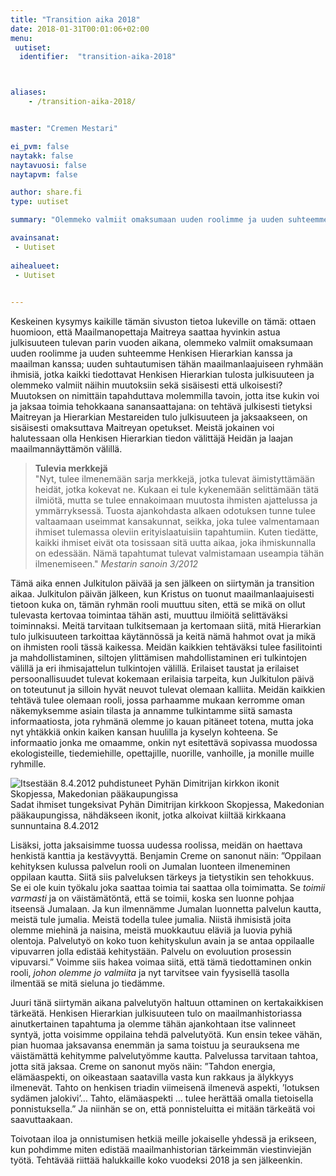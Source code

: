 ```yaml
---
title: "Transition aika 2018"
date: 2018-01-31T00:01:06+02:00
menu:
 uutiset:
  identifier:  "transition-aika-2018"



aliases:
    - /transition-aika-2018/


master: "Cremen Mestari"

ei_pvm: false
naytakk: false
naytavuosi: false
naytapvm: false

author: share.fi
type: uutiset

summary: "Olemmeko valmiit omaksumaan uuden roolimme ja uuden suhteemme Henkisen Hierarkian kanssa ja maailman kanssa; uuden suhtautumisen tähän maailmanlaajuiseen ryhmään ihmisiä, jotka kaikki tiedottavat Henkisen Hierarkian tulosta julkisuuteen ja olemmeko valmiit näihin muutoksiin sekä sisäisesti että ulkoisesti?"

avainsanat:
 - Uutiset
 
aihealueet:
 - Uutiset
 

---
```

<p>Keskeinen kysymys kaikille tämän sivuston tietoa lukeville on tämä: ottaen huomioon, että Maailmanopettaja Maitreya saattaa hyvinkin astua julkisuuteen tulevan parin vuoden aikana, olemmeko valmiit omaksumaan uuden roolimme ja uuden suhteemme Henkisen Hierarkian kanssa ja maailman kanssa; uuden suhtautumisen tähän maailmanlaajuiseen ryhmään ihmisiä, jotka kaikki tiedottavat Henkisen Hierarkian tulosta julkisuuteen ja olemmeko valmiit näihin muutoksiin sekä sisäisesti että ulkoisesti? Muutoksen on nimittäin tapahduttava molemmilla tavoin, jotta itse kukin voi ja jaksaa toimia tehokkaana sanansaattajana: on tehtävä julkisesti tietyksi Maitreyan ja Hierarkian Mestareiden tulo julkisuuteen ja jaksaakseen, on sisäisesti omaksuttava Maitreyan opetukset. Meistä jokainen voi halutessaan olla Henkisen Hierarkian tiedon välittäjä Heidän ja laajan maailmannäyttämön välillä.</p>
<blockquote><p><strong>Tulevia merkkejä</strong><br>
"Nyt, tulee ilmenemään sarja merkkejä, jotka tulevat äimistyttämään heidät, jotka kokevat ne. Kukaan ei tule kykenemään selittämään tätä ilmiötä, mutta se tulee ennakoimaan muutosta ihmisten ajattelussa ja ymmärryksessä. Tuosta ajankohdasta alkaen odotuksen tunne tulee valtaamaan useimmat kansakunnat, seikka, joka tulee valmentamaan ihmiset tulemassa oleviin erityislaatuisiin tapahtumiin. Kuten tiedätte, kaikki ihmiset eivät ota tosissaan sitä uutta aikaa, joka ihmiskunnalla on edessään. Nämä tapahtumat tulevat valmistamaan useampia tähän ilmenemiseen." <em>Mestarin sanoin 3/2012</em></blockquote>
<p>Tämä aika ennen Julkitulon päivää ja sen jälkeen on siirtymän ja transition aikaa. Julkitulon päivän jälkeen, kun Kristus on tuonut maailmanlaajuisesti tietoon kuka on, tämän ryhmän rooli muuttuu siten, että se mikä on ollut tulevasta kertovaa toimintaa tähän asti, muuttuu ilmiöitä selittäväksi toiminnaksi. Meitä tarvitaan tulkitsemaan ja kertomaan siitä, mitä Hierarkian tulo julkisuuteen tarkoittaa käytännössä ja keitä nämä hahmot ovat ja mikä on ihmisten rooli tässä kaikessa. Meidän kaikkien tehtäväksi tulee fasilitointi ja mahdollistaminen, siltojen ylittämisen mahdollistaminen eri tulkintojen välillä ja eri ihmisajattelun tulkintojen välillä. Erilaiset taustat ja erilaiset persoonallisuudet tulevat kokemaan erilaisia tarpeita, kun Julkitulon päivä on toteutunut ja silloin hyvät neuvot tulevat olemaan kalliita. Meidän kaikkien tehtävä tulee olemaan rooli, jossa parhaamme mukaan kerromme oman näkemyksemme asiain tilasta ja annamme tulkintamme siitä samasta informaatiosta, jota ryhmänä olemme jo kauan pitäneet totena, mutta joka nyt yhtäkkiä onkin kaiken kansan huulilla ja kyselyn kohteena. Se informaatio jonka me omaamme, onkin nyt esitettävä sopivassa muodossa ekologisteille, tiedemiehille, opettajille, nuorille, vanhoille, ja monille muille ryhmille.</p>
<p class="nosto"><img src="https://sharefi-cdn.sirv.com/sharefi/makedonian-skopjen-ikoni_ihme-2012.jpg" alt="Itsestään 8.4.2012 puhdistuneet Pyhän Dimitrijan kirkkon ikonit Skopjessa, Makedonian pääkaupungissa" /><br>
Sadat ihmiset tungeksivat Pyhän Dimitrijan kirkkoon Skopjessa, Makedonian pääkaupungissa, nähdäkseen ikonit, jotka alkoivat kiiltää kirkkaana sunnuntaina 8.4.2012</p>
<p>Lisäksi, jotta jaksaisimme tuossa uudessa roolissa, meidän on haettava henkistä kanttia ja kestävyyttä. Benjamin Creme on sanonut näin: ”Oppilaan kehityksen kulussa palvelun rooli on Jumalan luonteen ilmeneminen oppilaan kautta. Siitä siis palveluksen tärkeys ja tietystikin sen tehokkuus. Se ei ole kuin työkalu joka saattaa toimia tai saattaa olla toimimatta. Se <em>toimii varmasti</em> ja on väistämätöntä, että se toimii, koska sen luonne pohjaa itseensä Jumalaan. Ja kun ilmennämme Jumalan luonnetta palvelun kautta, meistä tule jumalia. Meistä todella tulee jumalia. Niistä ihmisistä joita olemme miehinä ja naisina, meistä muokkautuu eläviä ja luovia pyhiä olentoja. Palvelutyö on koko tuon kehityskulun avain ja se antaa oppilaalle vipuvarren jolla edistää kehitystään. Palvelu on evoluution prosessin vipuvarsi.” Voimme siis hakea voimaa siitä, että tämä tiedottaminen onkin rooli, <em>johon olemme jo valmiita</em> ja nyt tarvitsee vain fyysisellä tasolla ilmentää se mitä sieluna jo tiedämme.</p>
<p>Juuri tänä siirtymän aikana palvelutyön haltuun ottaminen on kertakaikkisen tärkeätä. Henkisen Hierarkian julkisuuteen tulo on maailmanhistoriassa ainutkertainen tapahtuma ja olemme tähän ajankohtaan itse valinneet syntyä, jotta voisimme oppilaina tehdä palvelutyötä. Kun ensin tekee vähän, pian huomaa jaksavansa enemmän ja sama toistuu ja seurauksena me väistämättä kehitymme palvelutyömme kautta. Palvelussa tarvitaan tahtoa, jotta sitä jaksaa. Creme on sanonut myös näin: ”Tahdon energia, elämäaspekti, on oikeastaan saatavilla vasta kun rakkaus ja älykkyys ilmenevät. Tahto on henkisen triadin viimeisenä ilmenevä aspekti, ’lotuksen sydämen jalokivi’… Tahto, elämäaspekti … tulee herättää omalla tietoisella ponnistuksella.” Ja niinhän se on, että ponnisteluitta ei mitään tärkeätä voi saavuttaakaan.</p>
<p>Toivotaan iloa ja onnistumisen hetkiä meille jokaiselle yhdessä ja erikseen, kun pohdimme miten edistää maailmanhistorian tärkeimmän viestinviejän työtä. Tehtävää riittää halukkaille koko vuodeksi 2018 ja sen jälkeenkin.</p>